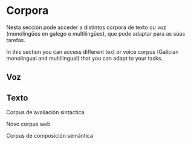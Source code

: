 # Corpora
Nesta sección pode acceder a distintos corpora de texto ou voz (monolingües en galego e multilingües), que pode adaptar para as súas tarefas.

In this section you can access different text or voice corpus (Galician monolingual and multilingual) that you can adapt to your tasks.

## Voz

## Texto

Corpus de avaliación sintáctica

Novo corpus web

Corpus de composición semántica

